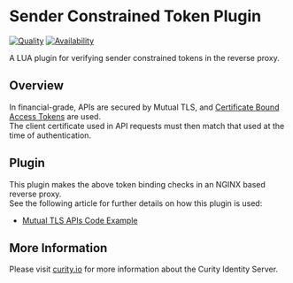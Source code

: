 # Sender Constrained Token Plugin

[![Quality](https://img.shields.io/badge/quality-experiment-red)](https://curity.io/resources/code-examples/status/)
[![Availability](https://img.shields.io/badge/availability-source-blue)](https://curity.io/resources/code-examples/status/)

A LUA plugin for verifying sender constrained tokens in the reverse proxy.

## Overview

In financial-grade, APIs are secured by Mutual TLS, and [Certificate Bound Access Tokens](https://datatracker.ietf.org/doc/html/rfc8705) are used.\
The client certificate used in API requests must then match that used at the time of authentication.

## Plugin

This plugin makes the above token binding checks in an NGINX based reverse proxy.\
See the following article for further details on how this plugin is used:

- [Mutual TLS APIs Code Example](https://curity.io/resources/learn/mutual-tls-api/)

## More Information

Please visit [curity.io](https://curity.io/) for more information about the Curity Identity Server.

